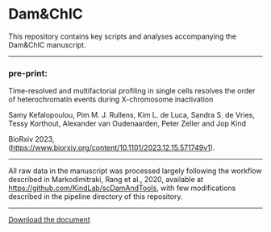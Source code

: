# Dam&ChIC

This repository contains key scripts and analyses accompanying the Dam&ChIC manuscript.

___

### **pre-print:**

Time-resolved and multifactorial profiling in single cells resolves the order of heterochromatin events during X-chromosome inactivation

Samy Kefalopoulou, Pim M. J. Rullens, Kim L. de Luca, Sandra S. de Vries, Tessy Korthout, Alexander van Oudenaarden, Peter Zeller and Jop Kind

BioRxiv 2023, (https://www.biorxiv.org/content/10.1101/2023.12.15.571749v1).

____

All raw data in the manuscript was processed largely following the workflow described in Markodimitraki, Rang et al., 2020, available at https://github.com/KindLab/scDamAndTools, with few modifications described in the pipeline directory of this repository. 


____

[Download the document](notebooks/damchic_figure1.ipynb)
